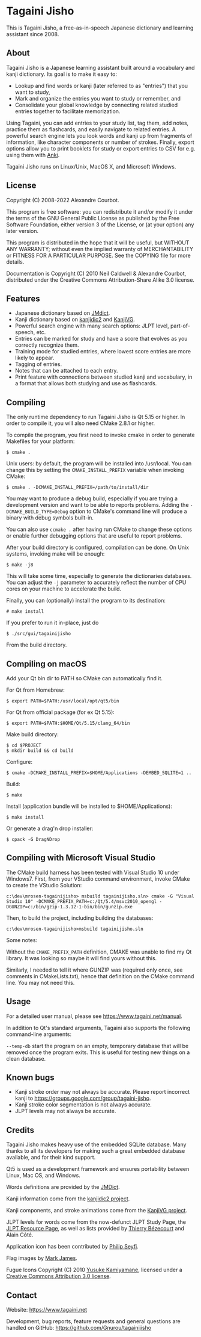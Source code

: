 Tagaini Jisho
=============

This is Tagaini Jisho, a free-as-in-speech Japanese dictionary and learning assistant since 2008.

About
-----

Tagaini Jisho is a Japanese learning assistant built around a vocabulary and kanji dictionary. Its
goal is to make it easy to:

* Lookup and find words or kanji (later referred to as "entries") that you want to study,
* Mark and organize the entries you want to study or remember, and
* Consolidate your global knowledge by connecting related studied entries together to facilitate
  memorization.

Using Tagaini, you can add entries to your study list, tag them, add notes, practice them as
flashcards, and easily navigate to related entries. A powerful search engine lets you look words and
kanji up from fragments of information, like character components or number of strokes. Finally,
export options allow you to print booklets for study or export entries to CSV for e.g. using them
with [Anki](https://apps.ankiweb.net/).

Tagaini Jisho runs on Linux/Unix, MacOS X, and Microsoft Windows.

License
-------

Copyright (C) 2008-2022 Alexandre Courbot.

This program is free software: you can redistribute it and/or modify it under the terms of the GNU
General Public License as published by the Free Software Foundation, either version 3 of the
License, or (at your option) any later version.

This program is distributed in the hope that it will be useful, but WITHOUT ANY WARRANTY; without
even the implied warranty of MERCHANTABILITY or FITNESS FOR A PARTICULAR PURPOSE.  See the COPYING
file for more details.

Documentation is Copyright (C) 2010 Neil Caldwell & Alexandre Courbot, distributed under the
Creative Commons Attribution-Share Alike 3.0 license.

Features
--------

- Japanese dictionary based on [JMdict](https://www.edrdg.org/jmdict/j_jmdict.html).
- Kanji dictionary based on [kanjidic2](https://www.edrdg.org/wiki/index.php/KANJIDIC_Project) and
  [KanjiVG](https://kanjivg.tagaini.net/).
- Powerful search engine with many search options: JLPT level, part-of-speech, etc.
- Entries can be marked for study and have a score that evolves as you correctly recognize them.
- Training mode for studied entries, where lowest score entries are more likely to appear.
- Tagging of entries.
- Notes that can be attached to each entry.
- Print feature with connections between studied kanji and vocabulary, in a format that allows both
  studying and use as flashcards.

Compiling
---------

The only runtime dependency to run Tagaini Jisho is Qt 5.15 or higher. In order to compile it, you
will also need CMake 2.8.1 or higher.

To compile the program, you first need to invoke cmake in order to generate Makefiles for your
platform:

    $ cmake .

Unix users: by default, the program will be installed into /usr/local. You can change this by
setting the `CMAKE_INSTALL_PREFIX` variable when invoking CMake:

    $ cmake . -DCMAKE_INSTALL_PREFIX=/path/to/install/dir

You may want to produce a debug build, especially if you are trying a development version and want
to be able to reports problems. Adding the `-DCMAKE_BUILD_TYPE=Debug` option to CMake's command line
will produce a binary with debug symbols built-in.

You can also use `ccmake .` after having run CMake to change these options or enable further
debugging options that are useful to report problems.

After your build directory is configured, compilation can be done. On Unix systems, invoking make
will be enough:

    $ make -j8

This will take some time, especially to generate the dictionaries databases. You can adjust the `-j`
parameter to accurately reflect the number of CPU cores on your machine to accelerate the build.

Finally, you can (optionally) install the program to its destination:

    # make install

If you prefer to run it in-place, just do

    $ ./src/gui/tagainijisho

From the build directory.

Compiling on macOS
------------------

Add your Qt bin dir to PATH so CMake can automatically find it.

For Qt from Homebrew:

    $ export PATH=$PATH:/usr/local/opt/qt5/bin

For Qt from official package (for ex Qt 5.15):

    $ export PATH=$PATH:$HOME/Qt/5.15/clang_64/bin

Make build directory:

    $ cd $PROJECT
    $ mkdir build && cd build

Configure:

    $ cmake -DCMAKE_INSTALL_PREFIX=$HOME/Applications -DEMBED_SQLITE=1 ..

Build:

    $ make

Install (application bundle will be installed to $HOME/Applications):

    $ make install

Or generate a drag'n drop installer:

    $ cpack -G DragNDrop

Compiling with Microsoft Visual Studio
--------------------------------------
The CMake build harness has been tested with Visual Studio 10 under Windows7. First, from your
VStudio command environment, invoke CMake to create the VStudio Solution:

    c:\dev\mrosen-tagainijisho> msbuild tagainijisho.sln> cmake -G "Visual Studio 10" -DCMAKE_PREFIX_PATH=c:/Qt/5.4/msvc2010_opengl -DGUNZIP=c:/bin/gzip-1.3.12-1-bin/bin/gunzip.exe

Then, to build the project, including building the databases:

    c:\dev\mrosen-tagainijisho>msbuild tagainijisho.sln

Some notes:

Without the `CMAKE_PREFIX_PATH` definition, CMAKE was unable to find my Qt library.  It was looking
so maybe it will find yours without this.

Similarly, I needed to tell it where GUNZIP was (required only once, see comments in
CMakeLists.txt), hence that definition on the CMake command line. You may not need this.

Usage
-----

For a detailed user manual, please see https://www.tagaini.net/manual.

In addition to Qt's standard arguments, Tagaini also supports the following command-line arguments:

`--temp-db` start the program on an empty, temporary database that will be removed once the program
exits. This is useful for testing new things on a clean database.

Known bugs
----------
- Kanji stroke order may not always be accurate. Please report incorrect kanji to
  https://groups.google.com/group/tagaini-jisho.
- Kanji stroke color segmentation is not always accurate.
- JLPT levels may not always be accurate.

Credits
-------

Tagaini Jisho makes heavy use of the embedded SQLite database. Many thanks to all its developers for
making such a great embedded database available, and for their kind support.

Qt5 is used as a development framework and ensures portability between Linux, Mac OS, and Windows.

Words definitions are provided by the [JMDict](https://www.csse.monash.edu.au/~jwb/jmdict.html).

Kanji information come from the [kanjidic2
project](https://www.edrdg.org/wiki/index.php/KANJIDIC_Project).

Kanji components, and stroke animations come from the [KanjiVG project](https://kanjivg.tagaini.net).

JLPT levels for words come from the now-defunct JLPT Study Page, the [JLPT Resource
Page](http://www.tanos.co.uk/jlpt/), as well as lists provided by [Thierry
Bézecourt](http://www.thbz.org/kanjimots/jlpt.php3) and Alain Côté.

Application icon has been contributed by [Philip Seyfi](https://divita.eu/).

Flag images by [Mark James](http://www.famfamfam.com/lab/icons/flags/).

Fugue Icons Copyright (C) 2010 [Yusuke Kamiyamane](https://p.yusukekamiyamane.com/), licensed under a
[Creative Commons Attribution 3.0 license](https://creativecommons.org/licenses/by/3.0/).

Contact
-------

Website: https://www.tagaini.net

Development, bug reports, feature requests and general questions are handled on GitHub:
https://github.com/Gnurou/tagainijisho
